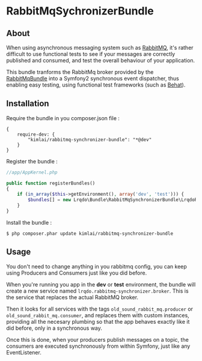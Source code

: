 # RabbitMqSychronizerBundle

## About ##

When using asynchronous messaging system such as [RabbitMQ](http://www.rabbitmq.com/), it's rather difficult to use functional tests to see if your messages are correctly published and consumed, and test the overall behaviour of your application.

This bundle tranforms the RabbitMq broker provided by the [RabbitMqBundle](https://github.com/videlalvaro/RabbitMqBundle) into a Symfony2 synchronous event dispatcher, thus enabling easy testing, using functional test frameworks (such as [Behat](http://behat.org/)).

## Installation ##

Require the bundle in you composer.json file :

````
{
    require-dev: {
        "kimlai/rabbitmq-synchronizer-bundle": "*@dev"
    }
}
````
  
Register the bundle :

````php
//app/AppKernel.php

public function registerBundles()
{
    if (in_array($this->getEnvironment(), array('dev', 'test'))) {
        $bundles[] = new Lrqdo\Bundle\RabbitMqSynchronizerBundle\LrqdoRabbitMqSynchronizerBundle();
    }
}
````

Install the bundle :
````
$ php composer.phar update kimlai/rabbitmq-synchronizer-bundle
````

## Usage ##

You don't need to change anything in you rabbitmq config, you can keep using Producers and Consumers just like you did before.

When you're running you app in the __dev__ or __test__ environment, the bundle will create a new service named `lrqdo.rabbitmq-synchronizer.broker`. This is the service that replaces the actual RabbitMQ broker.

Then it looks for all services with the tags `old_sound_rabbit_mq.producer` or `old_sound_rabbit_mq.consumer`, and replaces them with custom instances, providing all the necesary plumbing so that the app behaves exactly like it did before, only in a synchronous way.

Once this is done, when your producers publish messages on a topic, the consumers are executed synchronously from within Symfony, just like any EventListener.

